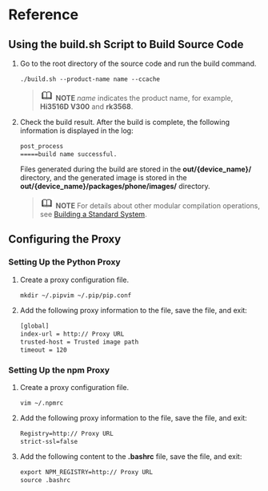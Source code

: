 # Reference


## Using the build.sh Script to Build Source Code


1. Go to the root directory of the source code and run the build command.
     
   ```
   ./build.sh --product-name name --ccache
   ```

   > ![icon-note.gif](public_sys-resources/icon-note.gif) **NOTE**
   > _name_ indicates the product name, for example, **Hi3516D V300** and **rk3568**.

2. Check the build result. After the build is complete, the following information is displayed in the log:
     
   ```
   post_process
   =====build name successful.
   ```

     Files generated during the build are stored in the **out/{device_name}/** directory, and the generated image is stored in the **out/{device_name}/packages/phone/images/** directory.
   > ![icon-note.gif](public_sys-resources/icon-note.gif) **NOTE**
   > For details about other modular compilation operations, see [Building a Standard System](../subsystems/subsys-build-standard-large.md).


## Configuring the Proxy


### Setting Up the Python Proxy

1. Create a proxy configuration file.
     
   ```
   mkdir ~/.pipvim ~/.pip/pip.conf
   ```

2. Add the following proxy information to the file, save the file, and exit:
     
   ```
   [global]
   index-url = http:// Proxy URL
   trusted-host = Trusted image path
   timeout = 120
   ```


### Setting Up the npm Proxy

1. Create a proxy configuration file.
     
   ```
   vim ~/.npmrc
   ```

2. Add the following proxy information to the file, save the file, and exit:
     
   ```
   Registry=http:// Proxy URL
   strict-ssl=false
   ```

3. Add the following content to the **.bashrc** file, save the file, and exit:
     
   ```
   export NPM_REGISTRY=http:// Proxy URL
   source .bashrc
   ```
